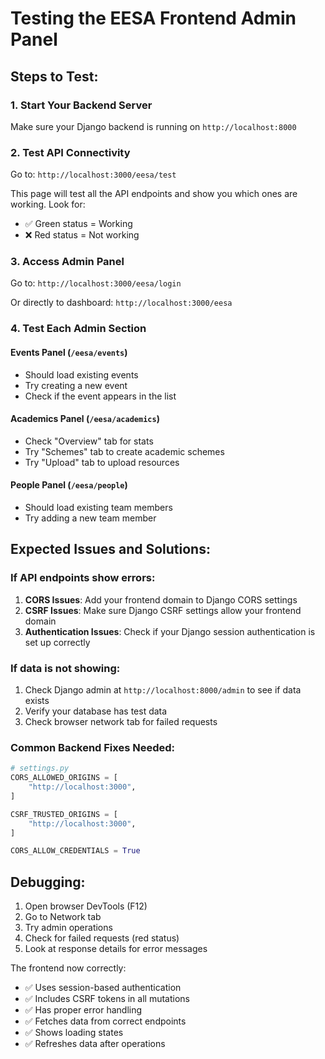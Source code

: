 # Testing the EESA Frontend Admin Panel

## Steps to Test:

### 1. Start Your Backend Server
Make sure your Django backend is running on `http://localhost:8000`

### 2. Test API Connectivity
Go to: `http://localhost:3000/eesa/test`

This page will test all the API endpoints and show you which ones are working. Look for:
- ✅ Green status = Working
- ❌ Red status = Not working

### 3. Access Admin Panel
Go to: `http://localhost:3000/eesa/login`

Or directly to dashboard: `http://localhost:3000/eesa`

### 4. Test Each Admin Section

#### Events Panel (`/eesa/events`)
- Should load existing events
- Try creating a new event
- Check if the event appears in the list

#### Academics Panel (`/eesa/academics`)
- Check "Overview" tab for stats
- Try "Schemes" tab to create academic schemes
- Try "Upload" tab to upload resources

#### People Panel (`/eesa/people`)
- Should load existing team members
- Try adding a new team member

## Expected Issues and Solutions:

### If API endpoints show errors:

1. **CORS Issues**: Add your frontend domain to Django CORS settings
2. **CSRF Issues**: Make sure Django CSRF settings allow your frontend domain
3. **Authentication Issues**: Check if your Django session authentication is set up correctly

### If data is not showing:

1. Check Django admin at `http://localhost:8000/admin` to see if data exists
2. Verify your database has test data
3. Check browser network tab for failed requests

### Common Backend Fixes Needed:

```python
# settings.py
CORS_ALLOWED_ORIGINS = [
    "http://localhost:3000",
]

CSRF_TRUSTED_ORIGINS = [
    "http://localhost:3000",
]

CORS_ALLOW_CREDENTIALS = True
```

## Debugging:

1. Open browser DevTools (F12)
2. Go to Network tab
3. Try admin operations
4. Check for failed requests (red status)
5. Look at response details for error messages

The frontend now correctly:
- ✅ Uses session-based authentication
- ✅ Includes CSRF tokens in all mutations
- ✅ Has proper error handling
- ✅ Fetches data from correct endpoints
- ✅ Shows loading states
- ✅ Refreshes data after operations
